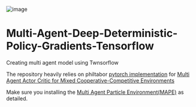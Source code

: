 ![image](https://raw.githubusercontent.com/shariqiqbal2810/maddpg-pytorch/master/assets/physical_deception/1.gif?raw=true)
# Multi-Agent-Deep-Deterministic-Policy-Gradients-Tensorflow

Creating multi agent model using Twnsorflow 

The repository heavily relies on philtabor [pytorch implementation](https://github.com/philtabor/Multi-Agent-Deep-Deterministic-Policy-Gradients) for [Multi Agent Actor Critic for Mixed Cooperative-Competitive Environments](https://arxiv.org/pdf/1706.02275.pdf)

Make sure you installing the [Multi Agent Particle Environment(MAPE)](https://github.com/openai/multiagent-particle-envs) as detailed. 

